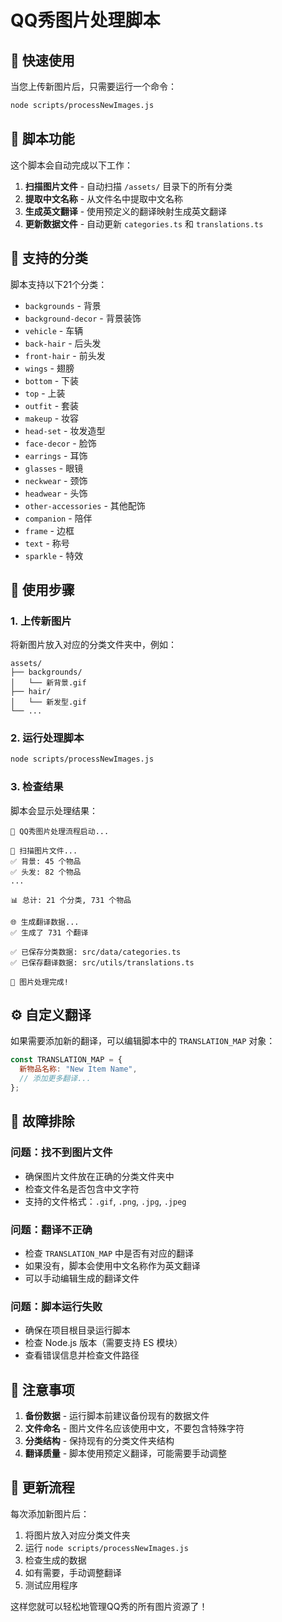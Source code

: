 # QQ秀图片处理脚本

## 🚀 快速使用

当您上传新图片后，只需要运行一个命令：

```bash
node scripts/processNewImages.js
```

## 📁 脚本功能

这个脚本会自动完成以下工作：

1. **扫描图片文件** - 自动扫描 `/assets/` 目录下的所有分类
2. **提取中文名称** - 从文件名中提取中文名称
3. **生成英文翻译** - 使用预定义的翻译映射生成英文翻译
4. **更新数据文件** - 自动更新 `categories.ts` 和 `translations.ts`

## 📂 支持的分类

脚本支持以下21个分类：

- `backgrounds` - 背景
- `background-decor` - 背景装饰
- `vehicle` - 车辆
- `back-hair` - 后头发
- `front-hair` - 前头发
- `wings` - 翅膀
- `bottom` - 下装
- `top` - 上装
- `outfit` - 套装
- `makeup` - 妆容
- `head-set` - 妆发造型
- `face-decor` - 脸饰
- `earrings` - 耳饰
- `glasses` - 眼镜
- `neckwear` - 颈饰
- `headwear` - 头饰
- `other-accessories` - 其他配饰
- `companion` - 陪伴
- `frame` - 边框
- `text` - 称号
- `sparkle` - 特效

## 🔧 使用步骤

### 1. 上传新图片

将新图片放入对应的分类文件夹中，例如：

```
assets/
├── backgrounds/
│   └── 新背景.gif
├── hair/
│   └── 新发型.gif
└── ...
```

### 2. 运行处理脚本

```bash
node scripts/processNewImages.js
```

### 3. 检查结果

脚本会显示处理结果：

```
🚀 QQ秀图片处理流程启动...

📁 扫描图片文件...
✅ 背景: 45 个物品
✅ 头发: 82 个物品
...

📊 总计: 21 个分类, 731 个物品

🌐 生成翻译数据...
✅ 生成了 731 个翻译

✅ 已保存分类数据: src/data/categories.ts
✅ 已保存翻译数据: src/utils/translations.ts

🎉 图片处理完成!
```

## ⚙️ 自定义翻译

如果需要添加新的翻译，可以编辑脚本中的 `TRANSLATION_MAP` 对象：

```javascript
const TRANSLATION_MAP = {
  新物品名称: "New Item Name",
  // 添加更多翻译...
};
```

## 🐛 故障排除

### 问题：找不到图片文件

- 确保图片文件放在正确的分类文件夹中
- 检查文件名是否包含中文字符
- 支持的文件格式：`.gif`, `.png`, `.jpg`, `.jpeg`

### 问题：翻译不正确

- 检查 `TRANSLATION_MAP` 中是否有对应的翻译
- 如果没有，脚本会使用中文名称作为英文翻译
- 可以手动编辑生成的翻译文件

### 问题：脚本运行失败

- 确保在项目根目录运行脚本
- 检查 Node.js 版本（需要支持 ES 模块）
- 查看错误信息并检查文件路径

## 📝 注意事项

1. **备份数据** - 运行脚本前建议备份现有的数据文件
2. **文件命名** - 图片文件名应该使用中文，不要包含特殊字符
3. **分类结构** - 保持现有的分类文件夹结构
4. **翻译质量** - 脚本使用预定义翻译，可能需要手动调整

## 🔄 更新流程

每次添加新图片后：

1. 将图片放入对应分类文件夹
2. 运行 `node scripts/processNewImages.js`
3. 检查生成的数据
4. 如有需要，手动调整翻译
5. 测试应用程序

这样您就可以轻松地管理QQ秀的所有图片资源了！
